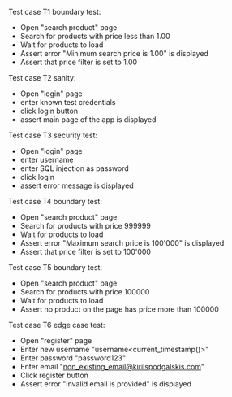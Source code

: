 Test case T1 boundary test:
- Open "search product" page
- Search for products with price less than 1.00
- Wait for products to load
- Assert error "Minimum search price is 1.00" is displayed
- Assert that price filter is set to 1.00

Test case T2 sanity:
- Open "login" page
- enter known test credentials
- click login button
- assert main page of the app is displayed

Test case T3 security test:
- Open "login" page
- enter username
- enter SQL injection as password
- click login
- assert error message is displayed

Test case T4 boundary test:
- Open "search product" page
- Search for products with price 999999
- Wait for products to load
- Assert error "Maximum search price is 100'000" is displayed
- Assert that price filter is set to 100'000

Test case T5 boundary test:
- Open "search product" page
- Search for products with price 100000
- Wait for products to load
- Assert no product on the page has price more than 100000 

Test case T6 edge case test:
- Open "register" page
- Enter new username "username<current_timestamp()>"
- Enter password "password123"
- Enter email "non_existing_email@kirilspodgalskis.com"
- Click register button
- Assert error "Invalid email is provided" is displayed

